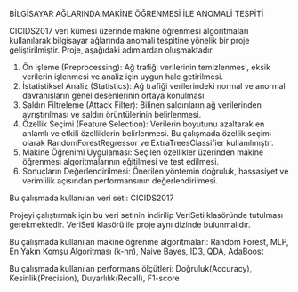 BİLGİSAYAR AĞLARINDA MAKİNE ÖĞRENMESİ İLE ANOMALİ TESPİTİ

CICIDS2017 veri kümesi üzerinde makine öğrenmesi algoritmaları kullanılarak bilgisayar ağlarında anomali tespitine yönelik bir proje geliştirilmiştir. 
Proje, aşağıdaki adımlardan oluşmaktadır. 

1.	Ön işleme (Preprocessing): Ağ trafiği verilerinin temizlenmesi, eksik verilerin işlenmesi ve analiz için uygun hale getirilmesi.
2.	İstatistiksel Analiz (Statistics): Ağ trafiği verilerindeki normal ve anormal davranışların genel desenlerinin ortaya konulması.
3.	Saldırı Filtreleme (Attack Filter): Bilinen saldırıların ağ verilerinden ayrıştırılması ve saldırı örüntülerinin belirlenmesi.
4.	Özellik Seçimi (Feature Selection): Verilerin boyutunu azaltarak en anlamlı ve etkili özelliklerin belirlenmesi. Bu çalışmada özellik seçimi olarak RandomForestRegressor ve ExtraTreesClassifier kullanılmıştır.
5.	Makine Öğrenimi Uygulaması: Seçilen özellikler üzerinden makine öğrenmesi algoritmalarının eğitilmesi ve test edilmesi.
6.	Sonuçların Değerlendirilmesi: Önerilen yöntemin doğruluk, hassasiyet ve verimlilik açısından performansının değerlendirilmesi.


Bu çalışmada kullanılan veri seti: CICIDS2017 

Projeyi çalıştırmak için bu veri setinin indirilip VeriSeti klasöründe tutulması gerekmektedir. VeriSeti klasörü ile proje aynı dizinde bulunmalıdır.

Bu çalışmada kullanılan makine öğrenme algoritmaları: Random Forest, MLP, En Yakın Komşu Algoritması (k-nn), Naive Bayes, ID3, QDA, AdaBoost

Bu çalışmada kullanılan performans ölçütleri: Doğruluk(Accuracy), Kesinlik(Precision), Duyarlılık(Recall), F1-score 

